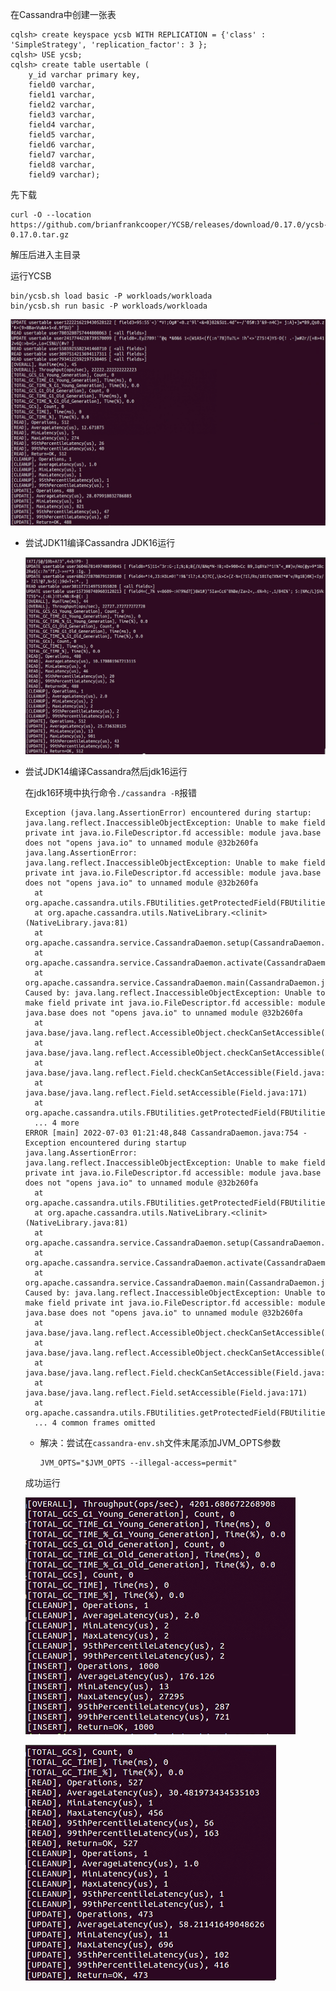 在Cassandra中创建一张表

```
cqlsh> create keyspace ycsb WITH REPLICATION = {'class' : 'SimpleStrategy', 'replication_factor': 3 };
cqlsh> USE ycsb;
cqlsh> create table usertable (
    y_id varchar primary key,
    field0 varchar,
    field1 varchar,
    field2 varchar,
    field3 varchar,
    field4 varchar,
    field5 varchar,
    field6 varchar,
    field7 varchar,
    field8 varchar,
    field9 varchar);
```

先下载

```
curl -O --location https://github.com/brianfrankcooper/YCSB/releases/download/0.17.0/ycsb-0.17.0.tar.gz
```

解压后进入主目录

运行YCSB

```
bin/ycsb.sh load basic -P workloads/workloada
bin/ycsb.sh run basic -P workloads/workloada
```

![image-20220627100138759](https://raw.githubusercontent.com/liang636600/cloudImg/master/images/image-20220627100138759.png)

* 尝试JDK11编译Cassandra JDK16运行

  ![image-20220627100431244](https://raw.githubusercontent.com/liang636600/cloudImg/master/images/image-20220627100431244.png)

* 尝试JDK14编译Cassandra然后jdk16运行

  在jdk16环境中执行命令`./cassandra -R`报错

  ```
  Exception (java.lang.AssertionError) encountered during startup: java.lang.reflect.InaccessibleObjectException: Unable to make field private int java.io.FileDescriptor.fd accessible: module java.base does not "opens java.io" to unnamed module @32b260fa
  java.lang.AssertionError: java.lang.reflect.InaccessibleObjectException: Unable to make field private int java.io.FileDescriptor.fd accessible: module java.base does not "opens java.io" to unnamed module @32b260fa
  	at org.apache.cassandra.utils.FBUtilities.getProtectedField(FBUtilities.java:672)
  	at org.apache.cassandra.utils.NativeLibrary.<clinit>(NativeLibrary.java:81)
  	at org.apache.cassandra.service.CassandraDaemon.setup(CassandraDaemon.java:198)
  	at org.apache.cassandra.service.CassandraDaemon.activate(CassandraDaemon.java:620)
  	at org.apache.cassandra.service.CassandraDaemon.main(CassandraDaemon.java:732)
  Caused by: java.lang.reflect.InaccessibleObjectException: Unable to make field private int java.io.FileDescriptor.fd accessible: module java.base does not "opens java.io" to unnamed module @32b260fa
  	at java.base/java.lang.reflect.AccessibleObject.checkCanSetAccessible(AccessibleObject.java:357)
  	at java.base/java.lang.reflect.AccessibleObject.checkCanSetAccessible(AccessibleObject.java:297)
  	at java.base/java.lang.reflect.Field.checkCanSetAccessible(Field.java:177)
  	at java.base/java.lang.reflect.Field.setAccessible(Field.java:171)
  	at org.apache.cassandra.utils.FBUtilities.getProtectedField(FBUtilities.java:667)
  	... 4 more
  ERROR [main] 2022-07-03 01:21:48,848 CassandraDaemon.java:754 - Exception encountered during startup
  java.lang.AssertionError: java.lang.reflect.InaccessibleObjectException: Unable to make field private int java.io.FileDescriptor.fd accessible: module java.base does not "opens java.io" to unnamed module @32b260fa
  	at org.apache.cassandra.utils.FBUtilities.getProtectedField(FBUtilities.java:672)
  	at org.apache.cassandra.utils.NativeLibrary.<clinit>(NativeLibrary.java:81)
  	at org.apache.cassandra.service.CassandraDaemon.setup(CassandraDaemon.java:198)
  	at org.apache.cassandra.service.CassandraDaemon.activate(CassandraDaemon.java:620)
  	at org.apache.cassandra.service.CassandraDaemon.main(CassandraDaemon.java:732)
  Caused by: java.lang.reflect.InaccessibleObjectException: Unable to make field private int java.io.FileDescriptor.fd accessible: module java.base does not "opens java.io" to unnamed module @32b260fa
  	at java.base/java.lang.reflect.AccessibleObject.checkCanSetAccessible(AccessibleObject.java:357)
  	at java.base/java.lang.reflect.AccessibleObject.checkCanSetAccessible(AccessibleObject.java:297)
  	at java.base/java.lang.reflect.Field.checkCanSetAccessible(Field.java:177)
  	at java.base/java.lang.reflect.Field.setAccessible(Field.java:171)
  	at org.apache.cassandra.utils.FBUtilities.getProtectedField(FBUtilities.java:667)
  	... 4 common frames omitted
  ```

  * 解决：尝试在`cassandra-env.sh`文件末尾添加JVM_OPTS参数

    ````
    JVM_OPTS="$JVM_OPTS --illegal-access=permit"
    ````

  成功运行

  ![image-20220703165317622](https://raw.githubusercontent.com/liang636600/cloudImg/master/images/image-20220703165317622.png)

  ![image-20220703165347637](https://raw.githubusercontent.com/liang636600/cloudImg/master/images/image-20220703165347637.png)

  